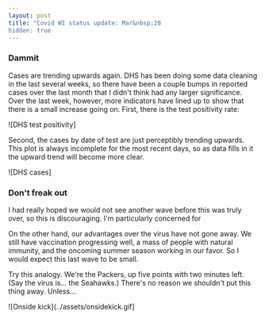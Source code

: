 ```yaml
---
layout: post
title: "Covid WI status update: Mar&nbsp;28 
hidden: true
---
```


### Dammit
Cases are trending upwards again. DHS has been doing some data cleaning in the last several weeks, so there have been a couple bumps in reported cases over the last month that I didn't think had any larger significance. Over the last week, however, more indicators have lined up to show that there is a small increase going on. First, there is the test positivity rate:

![DHS test positivity]

Second, the cases by date of test are just perceptibly trending upwards. This plot is always incomplete for the most recent days, so as data fills in it the upward trend will become more clear.

![DHS cases]

### Don't freak out
I had really hoped we would not see another wave before this was truly over, so this is discouraging. I'm particularly concerned for 

On the other hand, our advantages over the virus have not gone away. We still have vaccination progressing well, a mass of people with natural immunity, and the oncoming summer season working in our favor. So I would expect this last wave to be small. 

Try this analogy. We're the Packers, up five points with two minutes left. (Say the virus is... the Seahawks.) There's no reason we shouldn't put this thing away. Unless...

![Onside kick](../assets/onsidekick.gif]
